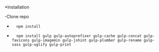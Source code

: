 *Installation

-Clone repo
-       npm install
-       npm install gulp gulp-autoprefixer gulp-cache gulp-concat gulp-favicons gulp-imagemin gulp-jshint gulp-plumber gulp-rename gulp-sass gulp-uglify gulp-print 
